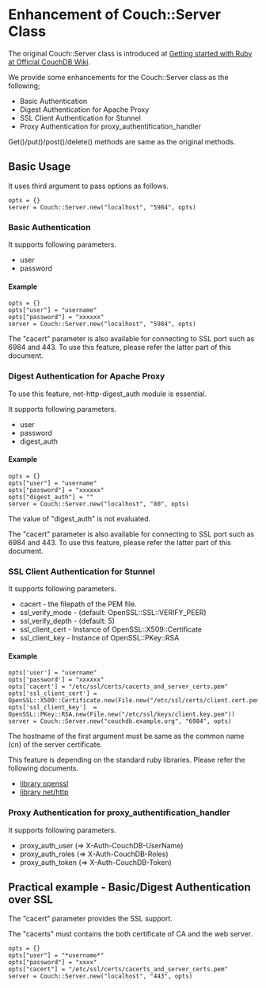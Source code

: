 <!-- -*- mode: markdown ; coding: utf-8 -*- -->

Enhancement of Couch::Server Class 
==================================
The original Couch::Server class is introduced at [Getting started with Ruby at Official CouchDB Wiki](http://wiki.apache.org/couchdb/Getting_started_with_Ruby "Official CouchDB Wiki").

We provide some enhancements for the Couch::Server class as the following;

* Basic Authentication
* Digest Authentication for Apache Proxy
* SSL Client Authentication for Stunnel
* Proxy Authentication for proxy\_authentification\_handler

Get()/put()/post()/delete() methods are same as the original methods.

Basic Usage
-----------
It uses third argument to pass options as follows.

    opts = {}
    server = Couch::Server.new("localhost", "5984", opts)

### Basic Authentication
It supports following parameters.

* user
* password

#### Example

    opts = {}
    opts["user"] = "username"
    opts["password"] = "xxxxxx"
    server = Couch::Server.new("localhost", "5984", opts)

The "cacert" parameter is also available for connecting to SSL port such as 6984 and 443.
To use this feature, please refer the latter part of this document.

### Digest Authentication for Apache Proxy
To use this feature, net-http-digest_auth module is essential.

It supports following parameters.

* user
* password
* digest\_auth

#### Example
    opts = {}
    opts["user"] = "username"
    opts["password"] = "xxxxxx"
    opts["digest_auth"] = ""
    server = Couch::Server.new("localhost", "80", opts)

The value of "digest\_auth" is not evaluated.

The "cacert" parameter is also available for connecting to SSL port such as 6984 and 443.
To use this feature, please refer the latter part of this document.

### SSL Client Authentication for Stunnel
It supports following parameters.

* cacert - the filepath of the PEM file.
* ssl\_verify\_mode - (default: OpenSSL::SSL::VERIFY\_PEER)
* ssl\_verify\_depth - (default: 5)
* ssl\_client\_cert - Instance of OpenSSL::X509::Certificate
* ssl\_client\_key - Instance of OpenSSL::PKey::RSA

#### Example
    opts['user'] = "username"
    opts['password'] = "xxxxxx"
    opts['cacert'] = "/etc/ssl/certs/cacerts_and_server_certs.pem"
    opts['ssl_client_cert'] = OpenSSL::X509::Certificate.new(File.new("/etc/ssl/certs/client.cert.pem"))
    opts['ssl_client_key']  = OpenSSL::PKey::RSA.new(File.new("/etc/ssl/keys/client.key.pem"))
    server = Couch::Server.new("couchdb.example.org", "6984", opts)

The hostname of the first argument must be same as the common name (cn) of the server certificate.

This feature is depending on the standard ruby libraries.
Please refer the following documents.

* [library openssl](http://www.ruby-doc.org/stdlib/libdoc/openssl/rdoc/index.html "OpenSSL")
* [library net/http](http://www.ruby-doc.org/stdlib/libdoc/net/http/rdoc/index.html "Net::HTTP")

### Proxy Authentication for proxy_authentification_handler
It supports following parameters.

* proxy\_auth\_user (=> X-Auth-CouchDB-UserName)
* proxy\_auth\_roles (=> X-Auth-CouchDB-Roles)
* proxy\_auth\_token (=> X-Auth-CouchDB-Token)


Practical example - Basic/Digest Authentication over SSL
--------------------------------
The "cacert" parameter provides the SSL support.

The "cacerts" must contains the both certificate of CA and the web server.

    opts = {}
    opts["user"] = "*username*"
    opts["password"] = "xxxx"
    opts["cacert"] = "/etc/ssl/certs/cacerts_and_server_certs.pem"
    server = Couch::Server.new("localhost", "443", opts)


